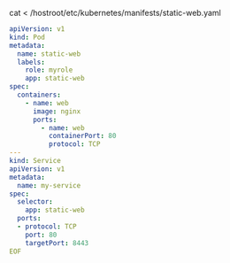 cat <<EOF > /hostroot/etc/kubernetes/manifests/static-web.yaml

```yaml
apiVersion: v1
kind: Pod
metadata:
  name: static-web
  labels:
    role: myrole
    app: static-web
spec:
  containers:
    - name: web
      image: nginx
      ports:
        - name: web
          containerPort: 80
          protocol: TCP
---
kind: Service
apiVersion: v1
metadata:
  name: my-service
spec:
  selector:
    app: static-web
  ports:
  - protocol: TCP
    port: 80
    targetPort: 8443
EOF
```